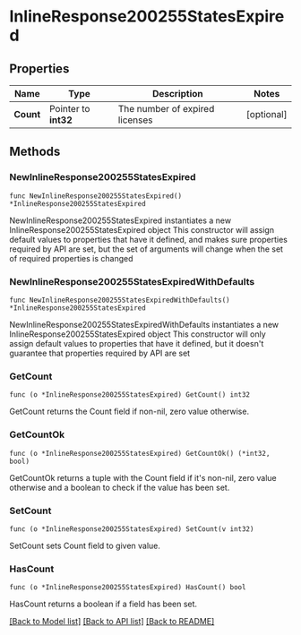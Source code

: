 # InlineResponse200255StatesExpired

## Properties

Name | Type | Description | Notes
------------ | ------------- | ------------- | -------------
**Count** | Pointer to **int32** | The number of expired licenses | [optional] 

## Methods

### NewInlineResponse200255StatesExpired

`func NewInlineResponse200255StatesExpired() *InlineResponse200255StatesExpired`

NewInlineResponse200255StatesExpired instantiates a new InlineResponse200255StatesExpired object
This constructor will assign default values to properties that have it defined,
and makes sure properties required by API are set, but the set of arguments
will change when the set of required properties is changed

### NewInlineResponse200255StatesExpiredWithDefaults

`func NewInlineResponse200255StatesExpiredWithDefaults() *InlineResponse200255StatesExpired`

NewInlineResponse200255StatesExpiredWithDefaults instantiates a new InlineResponse200255StatesExpired object
This constructor will only assign default values to properties that have it defined,
but it doesn't guarantee that properties required by API are set

### GetCount

`func (o *InlineResponse200255StatesExpired) GetCount() int32`

GetCount returns the Count field if non-nil, zero value otherwise.

### GetCountOk

`func (o *InlineResponse200255StatesExpired) GetCountOk() (*int32, bool)`

GetCountOk returns a tuple with the Count field if it's non-nil, zero value otherwise
and a boolean to check if the value has been set.

### SetCount

`func (o *InlineResponse200255StatesExpired) SetCount(v int32)`

SetCount sets Count field to given value.

### HasCount

`func (o *InlineResponse200255StatesExpired) HasCount() bool`

HasCount returns a boolean if a field has been set.


[[Back to Model list]](../README.md#documentation-for-models) [[Back to API list]](../README.md#documentation-for-api-endpoints) [[Back to README]](../README.md)


